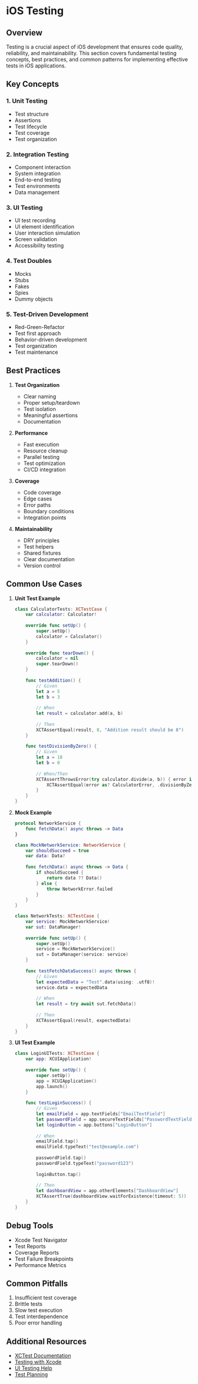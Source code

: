 # iOS Testing

## Overview
Testing is a crucial aspect of iOS development that ensures code quality, reliability, and maintainability. This section covers fundamental testing concepts, best practices, and common patterns for implementing effective tests in iOS applications.

## Key Concepts

### 1. Unit Testing
- Test structure
- Assertions
- Test lifecycle
- Test coverage
- Test organization

### 2. Integration Testing
- Component interaction
- System integration
- End-to-end testing
- Test environments
- Data management

### 3. UI Testing
- UI test recording
- UI element identification
- User interaction simulation
- Screen validation
- Accessibility testing

### 4. Test Doubles
- Mocks
- Stubs
- Fakes
- Spies
- Dummy objects

### 5. Test-Driven Development
- Red-Green-Refactor
- Test first approach
- Behavior-driven development
- Test organization
- Test maintenance

## Best Practices

1. **Test Organization**
   - Clear naming
   - Proper setup/teardown
   - Test isolation
   - Meaningful assertions
   - Documentation

2. **Performance**
   - Fast execution
   - Resource cleanup
   - Parallel testing
   - Test optimization
   - CI/CD integration

3. **Coverage**
   - Code coverage
   - Edge cases
   - Error paths
   - Boundary conditions
   - Integration points

4. **Maintainability**
   - DRY principles
   - Test helpers
   - Shared fixtures
   - Clear documentation
   - Version control

## Common Use Cases

1. **Unit Test Example**
   ```swift
   class CalculatorTests: XCTestCase {
       var calculator: Calculator!
       
       override func setUp() {
           super.setUp()
           calculator = Calculator()
       }
       
       override func tearDown() {
           calculator = nil
           super.tearDown()
       }
       
       func testAddition() {
           // Given
           let a = 5
           let b = 3
           
           // When
           let result = calculator.add(a, b)
           
           // Then
           XCTAssertEqual(result, 8, "Addition result should be 8")
       }
       
       func testDivisionByZero() {
           // Given
           let a = 10
           let b = 0
           
           // When/Then
           XCTAssertThrowsError(try calculator.divide(a, b)) { error in
               XCTAssertEqual(error as? CalculatorError, .divisionByZero)
           }
       }
   }
   ```

2. **Mock Example**
   ```swift
   protocol NetworkService {
       func fetchData() async throws -> Data
   }
   
   class MockNetworkService: NetworkService {
       var shouldSucceed = true
       var data: Data?
       
       func fetchData() async throws -> Data {
           if shouldSucceed {
               return data ?? Data()
           } else {
               throw NetworkError.failed
           }
       }
   }
   
   class NetworkTests: XCTestCase {
       var service: MockNetworkService!
       var sut: DataManager!
       
       override func setUp() {
           super.setUp()
           service = MockNetworkService()
           sut = DataManager(service: service)
       }
       
       func testFetchDataSuccess() async throws {
           // Given
           let expectedData = "Test".data(using: .utf8)!
           service.data = expectedData
           
           // When
           let result = try await sut.fetchData()
           
           // Then
           XCTAssertEqual(result, expectedData)
       }
   }
   ```

3. **UI Test Example**
   ```swift
   class LoginUITests: XCTestCase {
       var app: XCUIApplication!
       
       override func setUp() {
           super.setUp()
           app = XCUIApplication()
           app.launch()
       }
       
       func testLoginSuccess() {
           // Given
           let emailField = app.textFields["EmailTextField"]
           let passwordField = app.secureTextFields["PasswordTextField"]
           let loginButton = app.buttons["LoginButton"]
           
           // When
           emailField.tap()
           emailField.typeText("test@example.com")
           
           passwordField.tap()
           passwordField.typeText("password123")
           
           loginButton.tap()
           
           // Then
           let dashboardView = app.otherElements["DashboardView"]
           XCTAssertTrue(dashboardView.waitForExistence(timeout: 5))
       }
   }
   ```

## Debug Tools
- Xcode Test Navigator
- Test Reports
- Coverage Reports
- Test Failure Breakpoints
- Performance Metrics

## Common Pitfalls
1. Insufficient test coverage
2. Brittle tests
3. Slow test execution
4. Test interdependence
5. Poor error handling

## Additional Resources
- [XCTest Documentation](https://developer.apple.com/documentation/xctest)
- [Testing with Xcode](https://developer.apple.com/documentation/xcode/testing-your-apps-in-xcode)
- [UI Testing Help](https://developer.apple.com/documentation/xctest/user_interface_tests)
- [Test Planning](https://developer.apple.com/documentation/xcode/running-tests-and-viewing-results) 
